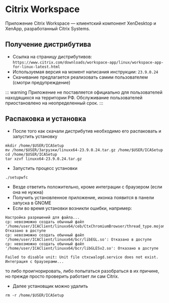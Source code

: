 # Citrix Workspace

Приложение Citrix Workspace — клиентский компонент XenDesktop и XenApp, разработанный Citrix Systems.

## Получение дистрибутива

- Ссылка на страницу дистрибутивов: `https://www.citrix.com/downloads/workspace-app/linux/workspace-app-for-linux-latest.html`
- Используемая версия на момент написания инструкции: `23.9.0.24`
- Скачивание предлагается реализовать самим пользователем (смотри предупреждение)

::: warning
Приложение не поставляется официально для пользователей находящихся на территории РФ.
Обслуживание пользователей приостановлено на неопределенный срок.
:::

## Распаковка и установка

- После того как скачали дистрибутив необходимо его распаковать и запустить установку

```shell
mkdir /home/$USER/ICASetup
mv /home/$USER/Загрузки/linuxx64-23.9.0.24.tar.gz /home/$USER/ICASetup
cd /home/$USER/ICASetup
tar xzvf linuxx64-23.9.0.24.tar.gz
```

- Запустить процесс установки
```shell
./setupwfc
```

- Везде ответить положительно, кроме интеграции с браузером (если она не нужна)
- Получить установленное приложение, иконка появится в панели запуска в GNOME
- Если во время установки возникли ошибки, например:
```
Настройка разрешений для файла...
cp: невозможно создать обычный файл '/home/user/ICAClient/linuxx64/ceb/CtxChromiumBrowser/thread_type.mojom.m.js': Отказано в доступе
cp: невозможно создать обычный файл '/home/user/ICAClient/linuxx64/bcr/libEGL.so': Отказано в доступе
cp: невозможно создать обычный файл '/home/user/ICAClient/linuxx64/bcr/libGLESv2.so': Отказано в доступе

Failed to disable unit: Unit file ctxcwalogd.service does not exist.
Интеграция с браузерами...
```
то либо проигнорировать, либо попытаться разобраться в их причине, но прежде просто проверить работает ли сам Citrix.

- Далее установщик можно удалить

```shell
rm -r /home/$USER/ICASetup
```
